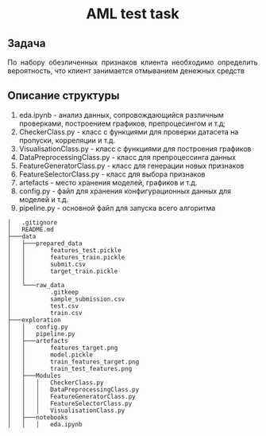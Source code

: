 # <p align="center">AML test task</p>
## Задача

<p align="justify"> По набору обезличенных признаков клиента необходимо определить вероятность, 
что клиент занимается отмыванием денежных средств</p>

## Описание структуры
1. eda.ipynb - анализ данных, сопровождающийся различным проверками, построением графиков, препроцесингом и т.д;
2. CheckerClass.py - класс с функциями для проверки датасета на пропуски, корреляции и т.д.
3. VisualisationClass.py - класс с функциями для построения графиков
4. DataPreprocessingClass.py - класс для препроцессинга данных
5. FeatureGeneratorClass.py - класс для генерации новых признаков
6. FeatureSelectorClass.py - класс для выбора признаков
7. artefacts - место хранения моделей, графиков и т.д.
8. config.py - файл для хранения конфигурационных данных для моделей и т.д.
9. pipeline.py - основной файл для запуска всего алгоритма
```
│   .gitignore
│   README.md
├───data
│   ├───prepared_data
│   │       features_test.pickle
│   │       features_train.pickle
│   │       submit.csv
│   │       target_train.pickle
│   │
│   └───raw_data
│           .gitkeep
│           sample_submission.csv
│           test.csv
│           train.csv
├───exploration
│   │   config.py
│   │   pipeline.py
│   ├───artefacts
│   │       features_target.png
│   │       model.pickle
│   │       train_features_target.png
│   │       train_test_features.png
│   ├───Modules
│   │   │   CheckerClass.py
│   │   │   DataPreprocessingClass.py
│   │   │   FeatureGeneratorClass.py
│   │   │   FeatureSelectorClass.py
│   │   │   VisualisationClass.py
│   ├───notebooks
│   │   │   eda.ipynb
```